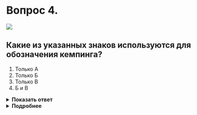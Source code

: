 # Вопрос 4.

![](https://s.drom.ru/i24227/pdd/tickets/2016/1542609017.jpg)

## Какие из указанных знаков используются для обозначения кемпинга?

1. Только А
2. Только Б
3. Только В
4. Б и В

<details>
<summary><b>Показать ответ</b></summary>
Правильный ответ: 2
</details>
<details>
<summary><b>Подробнее</b></summary>
Знаки сервиса информируют о расположении соответствующих объектов.
Обозначенные знаки: 
«Б» - 7.10 «Кемпинг»; 
«А» - 7.9 «Гостиница или мотель»; 
«В» - 7.11 «Место отдыха».
(«Дорожные знаки»)
</details>